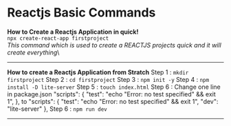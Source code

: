 # Reactjs Basic Commands
	
**How to Create a Reactjs Application in quick!**\
		`npx create-react-app firstproject`\
	*This command which is used to create a REACTJS projects quick and it will create everything*\


**************************************************************


**How to create a Reactjs Application from Stratch**
	Step 1 : `mkdir firstproject`
	Step 2 : `cd firstproject`
	Step 3 : `npm init -y`
	Step 4 : `npm install -D lite-server`
	Step 5 : `touch index.html`
	Step 6 : Change one line in package.json
				"scripts": {
    "test": "echo \"Error: no test specified\" && exit 1",
  },
  			to
  			"scripts": {
    "test": "echo \"Error: no test specified\" && exit 1",
    "dev": "lite-server"
  },
	Step 6 : `npm run dev`


**************************************************************



